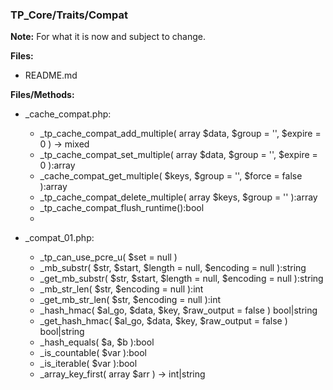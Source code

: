 ### TP_Core/Traits/Compat

**Note:** For what it is now and subject to change. 

**Files:** 
- README.md

**Files/Methods:** 
- _cache_compat.php: 	
	- _tp_cache_compat_add_multiple( array $data, $group = '', $expire = 0 ) -> mixed 
	- _tp_cache_compat_set_multiple( array $data, $group = '', $expire = 0 ):array 
	- _cache_compat_get_multiple( $keys, $group = '', $force = false ):array 
	- _tp_cache_compat_delete_multiple( array $keys, $group = '' ):array 
	- _tp_cache_compat_flush_runtime():bool 
	-  

- _compat_01.php: 	
	- _tp_can_use_pcre_u( $set = null ) 
	- _mb_substr( $str, $start, $length = null, $encoding = null ):string 
	- _get_mb_substr( $str, $start, $length = null, $encoding = null ):string 
	- _mb_str_len( $str, $encoding = null ):int 
	- _get_mb_str_len( $str, $encoding = null ):int 
	- _hash_hmac( $al_go, $data, $key, $raw_output = false ) bool|string 
	- _get_hash_hmac( $al_go, $data, $key, $raw_output = false ) bool|string 
	- _hash_equals( $a, $b ):bool 
	- _is_countable( $var ):bool 
	- _is_iterable( $var ):bool
	- _array_key_first( array $arr ) -> int|string
